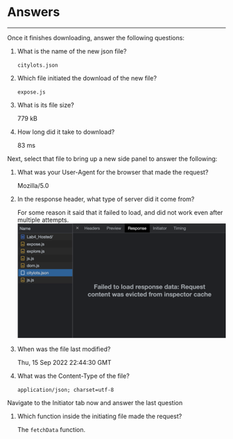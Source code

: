 # Answers
<hr>

Once it finishes downloading, answer the following questions:

1. What is the name of the new json file?
   
   `citylots.json`

2. Which file initiated the download of the new file?
   
   `expose.js`

3. What is its file size?
   
   779 kB

4. How long did it take to download?
   
   83 ms



Next, select that file to bring up a new side panel to answer the following:

1. What was your User-Agent for the browser that made the request?
   
   Mozilla/5.0

2. In the response header, what type of server did it come from?
   
   For some reason it said that it failed to load, and did not work even after multiple attempts.
   ![Image](ss.png)

3. When was the file last modified?
   
   Thu, 15 Sep 2022 22:44:30 GMT

4. What was the Content-Type of the file?
   
   `application/json; charset=utf-8`

Navigate to the Initiator tab now and answer the last question

1. Which function inside the initiating file made the request?
   
   The `fetchData` function.
